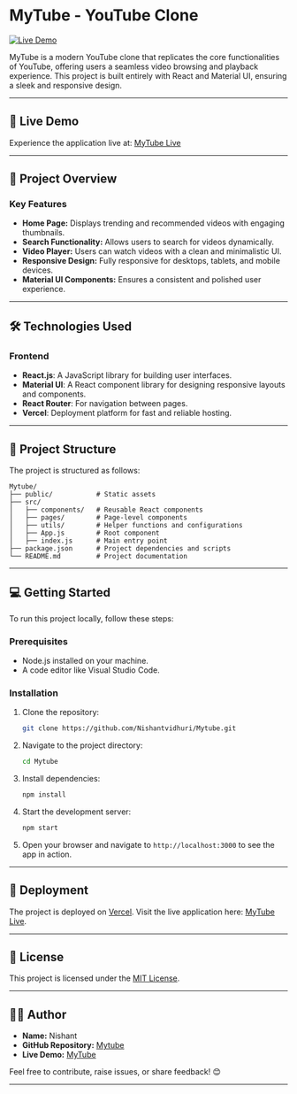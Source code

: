 

# MyTube - YouTube Clone

[![Live Demo](https://img.shields.io/badge/Live-Demo-blue)](https://mytube-chi.vercel.app/)

MyTube is a modern YouTube clone that replicates the core functionalities of YouTube, offering users a seamless video browsing and playback experience. This project is built entirely with React and Material UI, ensuring a sleek and responsive design.

---

## 🚀 Live Demo

Experience the application live at: [MyTube Live](https://mytube-chi.vercel.app/)

---

## 📂 Project Overview

### Key Features

- **Home Page:** Displays trending and recommended videos with engaging thumbnails.
- **Search Functionality:** Allows users to search for videos dynamically.
- **Video Player:** Users can watch videos with a clean and minimalistic UI.
- **Responsive Design:** Fully responsive for desktops, tablets, and mobile devices.
- **Material UI Components:** Ensures a consistent and polished user experience.

---

## 🛠️ Technologies Used

### Frontend
- **React.js**: A JavaScript library for building user interfaces.
- **Material UI**: A React component library for designing responsive layouts and components.
- **React Router**: For navigation between pages.
- **Vercel**: Deployment platform for fast and reliable hosting.

---

## 📄 Project Structure

The project is structured as follows:

```
Mytube/
├── public/           # Static assets
├── src/
│   ├── components/   # Reusable React components
│   ├── pages/        # Page-level components
│   ├── utils/        # Helper functions and configurations
│   ├── App.js        # Root component
│   ├── index.js      # Main entry point
├── package.json      # Project dependencies and scripts
└── README.md         # Project documentation
```

---

## 💻 Getting Started

To run this project locally, follow these steps:

### Prerequisites

- Node.js installed on your machine.
- A code editor like Visual Studio Code.

### Installation

1. Clone the repository:
   ```bash
   git clone https://github.com/Nishantvidhuri/Mytube.git
   ```

2. Navigate to the project directory:
   ```bash
   cd Mytube
   ```

3. Install dependencies:
   ```bash
   npm install
   ```

4. Start the development server:
   ```bash
   npm start
   ```

5. Open your browser and navigate to `http://localhost:3000` to see the app in action.

---

## 🚀 Deployment

The project is deployed on [Vercel](https://vercel.com/). Visit the live application here: [MyTube Live](https://mytube-chi.vercel.app/).

---

## 📄 License

This project is licensed under the [MIT License](LICENSE).

---

## 👨‍💻 Author

- **Name:** Nishant  
- **GitHub Repository:** [Mytube](https://github.com/Nishantvidhuri/Mytube)  
- **Live Demo:** [MyTube](https://mytube-chi.vercel.app/)

Feel free to contribute, raise issues, or share feedback! 😊

---
